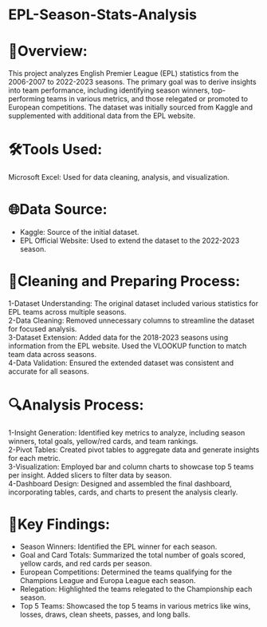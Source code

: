 # EPL-Season-Stats-Analysis
# 📝Overview:
This project analyzes English Premier League (EPL) statistics from the 2006-2007 to 2022-2023 seasons. The primary goal was to derive insights into team performance, including identifying season winners, top-performing teams in various metrics, and those relegated or promoted to European competitions. The dataset was initially sourced from Kaggle and supplemented with additional data from the EPL website.
# 🛠️Tools Used:
Microsoft Excel: Used for data cleaning, analysis, and visualization.
# 🌐Data Source:
* Kaggle: Source of the initial dataset.<br />
* EPL Official Website: Used to extend the dataset to the 2022-2023 season.<br />
# 🧹Cleaning and Preparing Process:
1-Dataset Understanding: The original dataset included various statistics for EPL teams across multiple seasons.<br />
2-Data Cleaning: Removed unnecessary columns to streamline the dataset for focused analysis.<br />
3-Dataset Extension: Added data for the 2018-2023 seasons using information from the EPL website. Used the VLOOKUP function to match team data across seasons.<br />
4-Data Validation: Ensured the extended dataset was consistent and accurate for all seasons.<br />
# 🔍Analysis Process:
1-Insight Generation: Identified key metrics to analyze, including season winners, total goals, yellow/red cards, and team rankings.<br />
2-Pivot Tables: Created pivot tables to aggregate data and generate insights for each metric.<br />
3-Visualization: Employed bar and column charts to showcase top 5 teams per insight. Added slicers to filter data by season.<br />
4-Dashboard Design: Designed and assembled the final dashboard, incorporating tables, cards, and charts to present the analysis clearly.<br />
# 📌Key Findings:
* Season Winners: Identified the EPL winner for each season.<br />
* Goal and Card Totals: Summarized the total number of goals scored, yellow cards, and red cards per season.<br />
* European Competitions: Determined the teams qualifying for the Champions League and Europa League each season.<br />
* Relegation: Highlighted the teams relegated to the Championship each season.<br />
* Top 5 Teams: Showcased the top 5 teams in various metrics like wins, losses, draws, clean sheets, passes, and long balls.<br />
